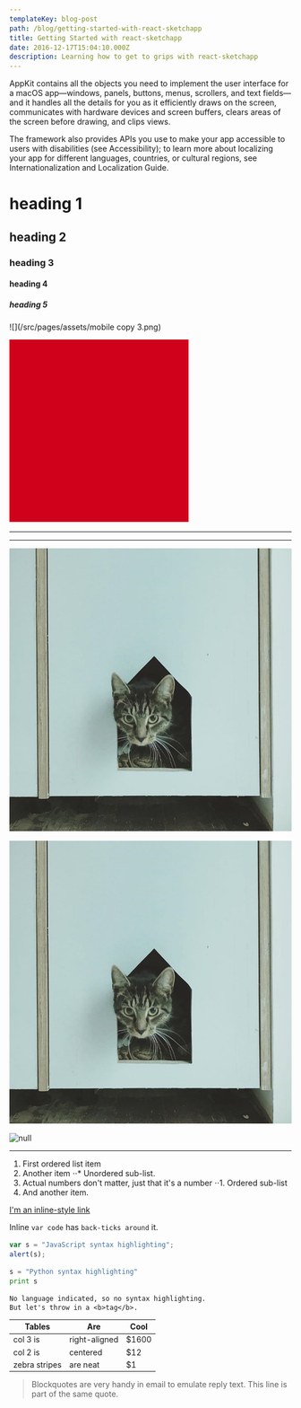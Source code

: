 ```yaml
---
templateKey: blog-post
path: /blog/getting-started-with-react-sketchapp
title: Getting Started with react-sketchapp
date: 2016-12-17T15:04:10.000Z
description: Learning how to get to grips with react-sketchapp
---
```

AppKit contains all the objects you need to implement the user interface for a macOS app—windows, panels, buttons, menus, scrollers, and text fields—and it handles all the details for you as it efficiently draws on the screen, communicates with hardware devices and screen buffers, clears areas of the screen before drawing, and clips views.

The framework also provides APIs you use to make your app accessible to users with disabilities (see Accessibility); to learn more about localizing your app for different languages, countries, or cultural regions, see Internationalization and Localization Guide.

# heading 1

## heading 2

### heading 3

#### heading 4

##### heading 5

![](/src/pages/assets/mobile copy 3.png)

![oh my](../../assets/mobile-copy-2.png)

- - -

- - -

![cat pic in /static/img that won't convert](../../assets/cat-srcsrc.jpg)

![cat pic in src/blog/entries that does convert](./cat-convert.jpg)

![null](test/gatsby-remark-images.png)

- - -

1. First ordered list item
2. Another item
   ⋅⋅* Unordered sub-list. 
3. Actual numbers don't matter, just that it's a number
   ⋅⋅1. Ordered sub-list
4. And another item.

[I'm an inline-style link](https://www.google.com)

Inline `var code` has `back-ticks around` it.

```javascript
var s = "JavaScript syntax highlighting";
alert(s);
```

```python
s = "Python syntax highlighting"
print s
```

```
No language indicated, so no syntax highlighting. 
But let's throw in a <b>tag</b>.
```

| Tables        | Are           | Cool  |
| ------------- | ------------- | ----- |
| col 3 is      | right-aligned | $1600 |
| col 2 is      | centered      | $12   |
| zebra stripes | are neat      | $1    |

> Blockquotes are very handy in email to emulate reply text.
> This line is part of the same quote.
